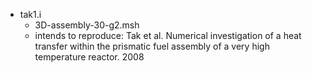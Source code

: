 * tak1.i
	- 3D-assembly-30-g2.msh
	- intends to reproduce:
	Tak et al. Numerical investigation of a heat transfer within the prismatic fuel assembly of a very high temperature reactor. 2008